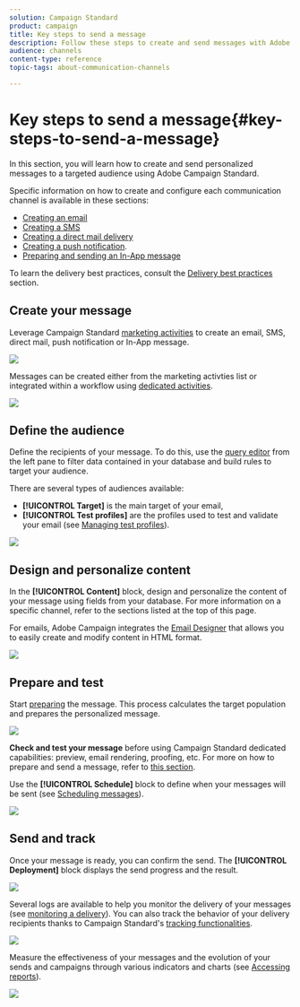 ```yaml
---
solution: Campaign Standard
product: campaign
title: Key steps to send a message
description: Follow these steps to create and send messages with Adobe Campaign.
audience: channels
content-type: reference
topic-tags: about-communication-channels

---
```


# Key steps to send a message{#key-steps-to-send-a-message}

In this section, you will learn how to create and send personalized messages to a targeted audience using Adobe Campaign Standard.

Specific information on how to create and configure each communication channel is available in these sections:

* [Creating an email](../../channels/using/creating-an-email.md)
* [Creating a SMS](../../channels/using/creating-an-sms-message.md)
* [Creating a direct mail delivery](../../channels/using/creating-the-direct-mail.md)
* [Creating a push notification](../../channels/using/preparing-and-sending-a-push-notification.md).
* [Preparing and sending an In-App message](../../channels/using/preparing-and-sending-an-in-app-message.md)

To learn the delivery best practices, consult the [Delivery best practices](../../sending/using/delivery-best-practices.md) section.

## Create your message

Leverage Campaign Standard [marketing activities](../../start/using/marketing-activities.md) to create an email, SMS, direct mail, push notification or In-App message.

![](assets/marketing-activities.png)

Messages can be created either from the marketing activties list or integrated within a workflow using [dedicated activities](../../automating/using/about-channel-activities.md).

![](assets/steps-channel.png)

## Define the audience

Define the recipients of your message. To do this, use the [query editor](../../automating/using/editing-queries.md) from the left pane to filter data contained in your database and build rules to target your audience.

There are several types of audiences available:

* **[!UICONTROL Target]** is the main target of your email,
* **[!UICONTROL Test profiles]** are the profiles used to test and validate your email (see [Managing test profiles](../../audiences/using/managing-test-profiles.md)).

![](assets/steps-audience.png)

## Design and personalize content

In the **[!UICONTROL Content]** block, design and personalize the content of your message using fields from your database. For more information on a specific channel, refer to the sections listed at the top of this page.

For emails, Adobe Campaign integrates the [Email Designer](../../designing/using/designing-content-in-adobe-campaign.md) that allows you to easily create and modify content in HTML format.

![](assets/steps-content.png)

## Prepare and test

Start [preparing](../../sending/using/preparing-the-send.md) the message. This process calculates the target population and prepares the personalized message.

![](assets/steps-prepare.png)

**Check and test your message** before using Campaign Standard dedicated capabilities: preview, email rendering, proofing, etc. For more on how to prepare and send a message, refer to [this section](../../sending/using/previewing-messages.md).

Use the **[!UICONTROL Schedule]** block to define when your messages will be sent (see [Scheduling messages](../../sending/using/about-scheduling-messages.md)).

![](assets/steps-schedule.png)

## Send and track 

Once your message is ready, you can confirm the send. The **[!UICONTROL Deployment]** block displays the send progress and the result. 

![](assets/steps-send.png)

Several logs are available to help you monitor the delivery of your messages (see [monitoring a delivery](../../sending/using/monitoring-a-delivery.md)). You can also track the behavior of your delivery recipients thanks to Campaign Standard's [tracking functionalities](../../sending/using/tracking-messages.md).

![](../../sending/using/assets/tracking_logs.png)

Measure the effectiveness of your messages and the evolution of your sends and campaigns through various indicators and charts (see [Accessing reports](../../reporting/using/about-dynamic-reports.md)).

![](assets/steps-reports.png)
